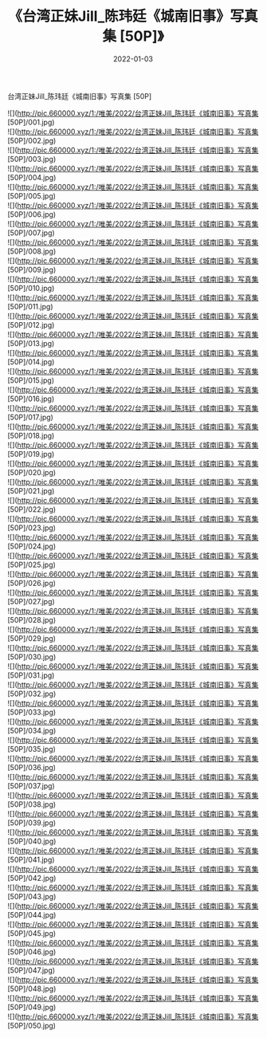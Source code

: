 ﻿---
layout: post
title:  《台湾正妹Jill_陈玮廷《城南旧事》写真集 [50P]》
date:   2022-01-03
img: http://pic.660000.xyz/1:/唯美/2022/台湾正妹Jill_陈玮廷《城南旧事》写真集 [50P]/000.jpg
categories: [美女, 清纯, 唯美]
---

台湾正妹Jill_陈玮廷《城南旧事》写真集 [50P]

  ![](http://pic.660000.xyz/1:/唯美/2022/台湾正妹Jill_陈玮廷《城南旧事》写真集 [50P]/001.jpg) <br> ![](http://pic.660000.xyz/1:/唯美/2022/台湾正妹Jill_陈玮廷《城南旧事》写真集 [50P]/002.jpg) <br> ![](http://pic.660000.xyz/1:/唯美/2022/台湾正妹Jill_陈玮廷《城南旧事》写真集 [50P]/003.jpg) <br> ![](http://pic.660000.xyz/1:/唯美/2022/台湾正妹Jill_陈玮廷《城南旧事》写真集 [50P]/004.jpg) <br> ![](http://pic.660000.xyz/1:/唯美/2022/台湾正妹Jill_陈玮廷《城南旧事》写真集 [50P]/005.jpg) <br> ![](http://pic.660000.xyz/1:/唯美/2022/台湾正妹Jill_陈玮廷《城南旧事》写真集 [50P]/006.jpg) <br> ![](http://pic.660000.xyz/1:/唯美/2022/台湾正妹Jill_陈玮廷《城南旧事》写真集 [50P]/007.jpg) <br> ![](http://pic.660000.xyz/1:/唯美/2022/台湾正妹Jill_陈玮廷《城南旧事》写真集 [50P]/008.jpg) <br> ![](http://pic.660000.xyz/1:/唯美/2022/台湾正妹Jill_陈玮廷《城南旧事》写真集 [50P]/009.jpg) <br> ![](http://pic.660000.xyz/1:/唯美/2022/台湾正妹Jill_陈玮廷《城南旧事》写真集 [50P]/010.jpg) <br> ![](http://pic.660000.xyz/1:/唯美/2022/台湾正妹Jill_陈玮廷《城南旧事》写真集 [50P]/011.jpg) <br> ![](http://pic.660000.xyz/1:/唯美/2022/台湾正妹Jill_陈玮廷《城南旧事》写真集 [50P]/012.jpg) <br> ![](http://pic.660000.xyz/1:/唯美/2022/台湾正妹Jill_陈玮廷《城南旧事》写真集 [50P]/013.jpg) <br> ![](http://pic.660000.xyz/1:/唯美/2022/台湾正妹Jill_陈玮廷《城南旧事》写真集 [50P]/014.jpg) <br> ![](http://pic.660000.xyz/1:/唯美/2022/台湾正妹Jill_陈玮廷《城南旧事》写真集 [50P]/015.jpg) <br> ![](http://pic.660000.xyz/1:/唯美/2022/台湾正妹Jill_陈玮廷《城南旧事》写真集 [50P]/016.jpg) <br> ![](http://pic.660000.xyz/1:/唯美/2022/台湾正妹Jill_陈玮廷《城南旧事》写真集 [50P]/017.jpg) <br> ![](http://pic.660000.xyz/1:/唯美/2022/台湾正妹Jill_陈玮廷《城南旧事》写真集 [50P]/018.jpg) <br> ![](http://pic.660000.xyz/1:/唯美/2022/台湾正妹Jill_陈玮廷《城南旧事》写真集 [50P]/019.jpg) <br> ![](http://pic.660000.xyz/1:/唯美/2022/台湾正妹Jill_陈玮廷《城南旧事》写真集 [50P]/020.jpg) <br> ![](http://pic.660000.xyz/1:/唯美/2022/台湾正妹Jill_陈玮廷《城南旧事》写真集 [50P]/021.jpg) <br> ![](http://pic.660000.xyz/1:/唯美/2022/台湾正妹Jill_陈玮廷《城南旧事》写真集 [50P]/022.jpg) <br> ![](http://pic.660000.xyz/1:/唯美/2022/台湾正妹Jill_陈玮廷《城南旧事》写真集 [50P]/023.jpg) <br> ![](http://pic.660000.xyz/1:/唯美/2022/台湾正妹Jill_陈玮廷《城南旧事》写真集 [50P]/024.jpg) <br> ![](http://pic.660000.xyz/1:/唯美/2022/台湾正妹Jill_陈玮廷《城南旧事》写真集 [50P]/025.jpg) <br> ![](http://pic.660000.xyz/1:/唯美/2022/台湾正妹Jill_陈玮廷《城南旧事》写真集 [50P]/026.jpg) <br> ![](http://pic.660000.xyz/1:/唯美/2022/台湾正妹Jill_陈玮廷《城南旧事》写真集 [50P]/027.jpg) <br> ![](http://pic.660000.xyz/1:/唯美/2022/台湾正妹Jill_陈玮廷《城南旧事》写真集 [50P]/028.jpg) <br> ![](http://pic.660000.xyz/1:/唯美/2022/台湾正妹Jill_陈玮廷《城南旧事》写真集 [50P]/029.jpg) <br> ![](http://pic.660000.xyz/1:/唯美/2022/台湾正妹Jill_陈玮廷《城南旧事》写真集 [50P]/030.jpg) <br> ![](http://pic.660000.xyz/1:/唯美/2022/台湾正妹Jill_陈玮廷《城南旧事》写真集 [50P]/031.jpg) <br> ![](http://pic.660000.xyz/1:/唯美/2022/台湾正妹Jill_陈玮廷《城南旧事》写真集 [50P]/032.jpg) <br> ![](http://pic.660000.xyz/1:/唯美/2022/台湾正妹Jill_陈玮廷《城南旧事》写真集 [50P]/033.jpg) <br> ![](http://pic.660000.xyz/1:/唯美/2022/台湾正妹Jill_陈玮廷《城南旧事》写真集 [50P]/034.jpg) <br> ![](http://pic.660000.xyz/1:/唯美/2022/台湾正妹Jill_陈玮廷《城南旧事》写真集 [50P]/035.jpg) <br> ![](http://pic.660000.xyz/1:/唯美/2022/台湾正妹Jill_陈玮廷《城南旧事》写真集 [50P]/036.jpg) <br> ![](http://pic.660000.xyz/1:/唯美/2022/台湾正妹Jill_陈玮廷《城南旧事》写真集 [50P]/037.jpg) <br> ![](http://pic.660000.xyz/1:/唯美/2022/台湾正妹Jill_陈玮廷《城南旧事》写真集 [50P]/038.jpg) <br> ![](http://pic.660000.xyz/1:/唯美/2022/台湾正妹Jill_陈玮廷《城南旧事》写真集 [50P]/039.jpg) <br> ![](http://pic.660000.xyz/1:/唯美/2022/台湾正妹Jill_陈玮廷《城南旧事》写真集 [50P]/040.jpg) <br> ![](http://pic.660000.xyz/1:/唯美/2022/台湾正妹Jill_陈玮廷《城南旧事》写真集 [50P]/041.jpg) <br> ![](http://pic.660000.xyz/1:/唯美/2022/台湾正妹Jill_陈玮廷《城南旧事》写真集 [50P]/042.jpg) <br> ![](http://pic.660000.xyz/1:/唯美/2022/台湾正妹Jill_陈玮廷《城南旧事》写真集 [50P]/043.jpg) <br> ![](http://pic.660000.xyz/1:/唯美/2022/台湾正妹Jill_陈玮廷《城南旧事》写真集 [50P]/044.jpg) <br> ![](http://pic.660000.xyz/1:/唯美/2022/台湾正妹Jill_陈玮廷《城南旧事》写真集 [50P]/045.jpg) <br> ![](http://pic.660000.xyz/1:/唯美/2022/台湾正妹Jill_陈玮廷《城南旧事》写真集 [50P]/046.jpg) <br> ![](http://pic.660000.xyz/1:/唯美/2022/台湾正妹Jill_陈玮廷《城南旧事》写真集 [50P]/047.jpg) <br> ![](http://pic.660000.xyz/1:/唯美/2022/台湾正妹Jill_陈玮廷《城南旧事》写真集 [50P]/048.jpg) <br> ![](http://pic.660000.xyz/1:/唯美/2022/台湾正妹Jill_陈玮廷《城南旧事》写真集 [50P]/049.jpg) <br> ![](http://pic.660000.xyz/1:/唯美/2022/台湾正妹Jill_陈玮廷《城南旧事》写真集 [50P]/050.jpg) <br>